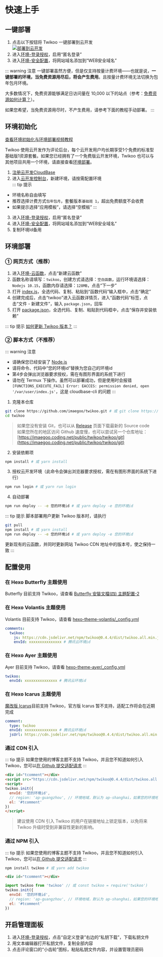 # 快速上手

## 一键部署

1. 点击以下按钮将 Twikoo 一键部署到云开发<br>
[![部署到云开发](https://main.qcloudimg.com/raw/67f5a389f1ac6f3b4d04c7256438e44f.svg)](https://console.cloud.tencent.com/tcb/env/index?action=CreateAndDeployCloudBaseProject&appUrl=https%3A%2F%2Fgithub.com%2Fimaegoo%2Ftwikoo&branch=dev)
2. 进入[环境-登录授权](https://console.cloud.tencent.com/tcb/env/login)，启用“匿名登录”
3. 进入[环境-安全配置](https://console.cloud.tencent.com/tcb/env/safety)，将网站域名添加到“WEB安全域名”

::: warning 注意
一键部署虽然方便，但是仅支持按量计费环境——也就是说，**一键部署的环境，当免费资源用尽后，将会产生费用**。且按量计费环境无法切换为包年包月环境。

大多数情况下，免费资源能够满足日访问量在 10,000 以下的站点（参考：[免费资源如何计算？](faq.html#免费资源如何计算)）。

如果您希望，当免费资源用尽时，不产生费用，请参考下面的教程手动部署。
:::

## 环境初始化

[查看环境初始化与环境部署视频教程](https://www.bilibili.com/video/BV1MZ4y1G7VB)

Twikoo 使用云开发作为评论后台，每个云开发用户均长期享受1个免费的标准型基础版1资源套餐。如果您已经拥有了一个免费版云开发环境，Twikoo 也可以与其他项目共用一个环境，请直接查看[环境部署](#环境部署)。

1. [注册云开发CloudBase](https://curl.qcloud.com/KnnJtUom)
2. 进入[云开发控制台](https://console.cloud.tencent.com/tcb/)，新建环境，请按需配置环境<br>
::: tip 提示
* 环境名称自由填写
* 推荐选择计费方式`包年包月`，套餐版本`基础班 1`，超出免费额度不会收费
* 如果提示选择“应用模板”，请选择“空模板”
:::
3. 进入[环境-登录授权](https://console.cloud.tencent.com/tcb/env/login)，启用“匿名登录”
4. 进入[环境-安全配置](https://console.cloud.tencent.com/tcb/env/safety)，将网站域名添加到“WEB安全域名”
5. 复制环境Id备用

## 环境部署

### ① 网页方式（推荐）

1. 进入[环境-云函数](https://console.cloud.tencent.com/tcb/scf/index)，点击“新建云函数”
2. 函数名称请填写：`twikoo`，创建方式请选择：`空白函数`，运行环境请选择：`Nodejs 10.15`，函数内存请选择：`128MB`，点击“下一步”
3. 打开 [index.js](https://imaegoo.coding.net/public/twikoo/twikoo/git/files/dev/src/function/twikoo/index.js)，全选代码、复制、粘贴到“函数代码”输入框中，点击“确定”
4. 创建完成后，点击“twikoo"进入云函数详情页，进入“函数代码”标签，点击“文件 - 新建文件”，输入 `package.json`，回车
5. 打开 [package.json](https://imaegoo.coding.net/public/twikoo/twikoo/git/files/dev/src/function/twikoo/package.json)，全选代码、复制、粘贴到代码框中，点击“保存并安装依赖”

::: tip 提示
[如何更新 Twikoo 版本？](faq.html#如何更新-twikoo-版本)
:::

### ② 脚本方式（不推荐）

::: warning 注意
* 请确保您已经安装了 [Node.js](https://nodejs.org/en/download/)
* 请将命令、代码中“您的环境id”替换为您自己的环境id
* 第4步会弹出浏览器要求授权，需在有图形界面的系统下进行
* 请勿在 Termux 下操作。虽然可以部署成功，但是使用时会报错 `[FUNCTIONS_EXECUTE_FAIL] Error: EACCES: permission denied, open '/var/user/index.js'`，这是 cloudbase-cli 的问题
:::

1. 克隆本仓库
``` sh
git clone https://github.com/imaegoo/twikoo.git # 或 git clone https://e.coding.net/imaegoo/twikoo/twikoo.git
cd twikoo
```
> 如果您没有安装 Git，也可以从 [Release](https://github.com/imaegoo/twikoo/releases) 页面下载最新的 Source code<br>
> 如果您所在的地区访问 Github 速度慢，也可以尝试另一个仓库地址：[https://imaegoo.coding.net/public/twikoo/twikoo/git](https://imaegoo.coding.net/public/twikoo/twikoo/git)
2. 安装依赖项
``` sh
npm install # 或 yarn install
```
3. 授权云开发环境（此命令会弹出浏览器要求授权，需在有图形界面的系统下进行）
``` sh
npm run login # 或 yarn run login
```
4. 自动部署
``` sh
npm run deploy -- -e 您的环境id # 或 yarn deploy -e 您的环境id
```

::: tip 提示
脚本部署用户更新 Twikoo 版本时，请执行
``` sh
git pull
npm install # 或 yarn install
npm run deploy -- -e 您的环境id # 或 yarn deploy -e 您的环境id
```
更新现有的云函数，并同时更新网站 Twikoo CDN 地址中的版本号，使之保持一致
:::

## 配置使用

### 在 Hexo Butterfly 主题使用

Butterfly 目前支持 Twikoo，请查看 [Butterfly 安裝文檔(四) 主題配置-2](https://butterfly.js.org/posts/ceeb73f/#%E8%A9%95%E8%AB%96)

### 在 Hexo Volantis 主题使用

Volantis 目前支持 Twikoo，请查看 [hexo-theme-volantis/_config.yml](https://github.com/volantis-x/hexo-theme-volantis/blob/master/_config.yml)

``` yml
comments:
  twikoo:
    js: https://cdn.jsdelivr.net/npm/twikoo@0.4.4/dist/twikoo.all.min.js
    envId: xxxxxxxxxxxxxxx # 腾讯云环境id
```

### 在 Hexo Ayer 主题使用

Ayer 目前支持 Twikoo，请查看 [hexo-theme-ayer/_config.yml](https://github.com/Shen-Yu/hexo-theme-ayer/blob/master/_config.yml)

``` yml
twikoo:
  envId: xxxxxxxxxxxxxxx # 腾讯云环境id
```

### 在 Hexo Icarus 主题使用

[魔改版 Icarus](https://github.com/imaegoo/hexo-theme-icarus)目前支持 Twikoo，官方版 Icarus 暂不支持，适配工作将会在近期完成

``` yml
comment:
  type: twikoo
  envId: xxxxxxxxxxxxxxx # 腾讯云环境id
  jsUrl: https://cdn.jsdelivr.net/npm/twikoo@0.4.4/dist/twikoo.all.min.js
```

### 通过 CDN 引入

::: tip 提示
如果您使用的博客主题不支持 Twikoo，并且您不知道如何引入 Twikoo，您可以[在 Github 提交适配请求](https://github.com/imaegoo/twikoo/issues/new)
:::

``` html
<div id="tcomment"></div>
<script src="https://cdn.jsdelivr.net/npm/twikoo@0.4.4/dist/twikoo.all.min.js"></script>
<script>
twikoo.init({
  envId: '您的环境id',
  // region: 'ap-guangzhou', // 环境地域，默认为 ap-shanghai，如果您的环境地域不是上海，需传此参数
  el: '#tcomment'
})
</script>
```

> 建议使用 CDN 引入 Twikoo 的用户在链接地址上锁定版本，以免将来 Twikoo 升级时受到非兼容性更新的影响。

### 通过 NPM 引入

::: tip 提示
如果您使用的博客主题不支持 Twikoo，并且您不知道如何引入 Twikoo，您可以[在 Github 提交适配请求](https://github.com/imaegoo/twikoo/issues/new)
:::

``` sh
npm install twikoo # 或 yarn add twikoo
```

``` html
<div id="tcomment"></div>
```

``` js
import twikoo from 'twikoo' // 或 const twikoo = require('twikoo')
twikoo.init({
  envId: '您的环境id',
  // region: 'ap-guangzhou', // 环境地域，默认为 ap-shanghai，如果您的环境地域不是上海，需传此参数
  el: '#tcomment'
})
```

## 开启管理面板

1. 进入[环境-登录授权](https://console.cloud.tencent.com/tcb/env/login)，点击“自定义登录”右边的“私钥下载”，下载私钥文件
2. 用文本编辑器打开私钥文件，复制全部内容
3. 点击评论窗口的“小齿轮”图标，粘贴私钥文件内容，并设置管理员密码
